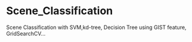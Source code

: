 # Scene_Classification
Scene Classification with  SVM,kd-tree, Decision Tree using GIST feature, GridSearchCV...
